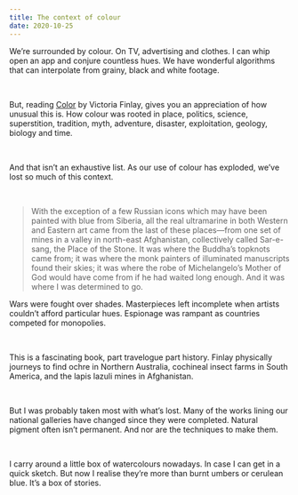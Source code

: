```yaml
---
title: The context of colour
date: 2020-10-25
---
```


<p>We’re surrounded by colour. On TV, advertising and clothes. I can whip open an app and conjure countless hues. We have wonderful algorithms that can interpolate from grainy, black and white footage.</p><br><p>But, reading <a href="https://www.worldcat.org/title/color-a-natural-history-of-the-palette/oclc/841330570"><a href="https://www.worldcat.org/title/color-a-natural-history-of-the-palette/oclc/841330570">Color</a></a> by Victoria Finlay, gives you an appreciation of how unusual this is. How colour was rooted in place, politics, science, superstition, tradition, myth, adventure, disaster, exploitation, geology, biology and time.</p><br><p>And that isn’t an exhaustive list. As our use of colour has exploded, we’ve lost so much of this context.</p><br><blockquote>With the exception of a few Russian icons which may have been painted with blue from Siberia, all the real ultramarine in both Western and Eastern art came from the last of these places—from one set of mines in a valley in north-east Afghanistan, collectively called Sar-e-sang, the Place of the Stone. It was where the Buddha’s topknots came from; it was where the monk painters of illuminated manuscripts found their skies; it was where the robe of Michelangelo’s Mother of God would have come from if he had waited long enough. And it was where I was determined to go.</blockquote><p>Wars were fought over shades. Masterpieces left incomplete when artists couldn’t afford particular hues. Espionage was rampant as countries competed for monopolies.</p><br><p>This is a fascinating book, part travelogue part history. Finlay physically journeys to find ochre in Northern Australia, cochineal insect farms in South America, and the lapis lazuli mines in Afghanistan.</p><br><p>But I was probably taken most with what’s lost. Many of the works lining our national galleries have changed since they were completed. Natural pigment often isn’t permanent. And nor are the techniques to make them.</p><br><p>I carry around a little box of watercolours nowadays. In case I can get in a quick sketch. But now I realise they’re more than burnt umbers or cerulean blue. It’s a box of stories.</p><br>